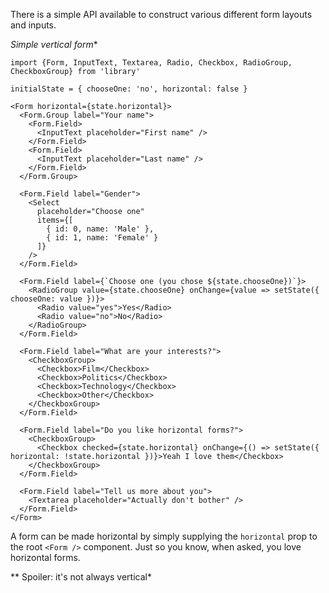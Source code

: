 There is a simple API available to construct various different form layouts and inputs.

**Simple vertical* form**

    import {Form, InputText, Textarea, Radio, Checkbox, RadioGroup, CheckboxGroup} from 'library'

    initialState = { chooseOne: 'no', horizontal: false }

    <Form horizontal={state.horizontal}>
      <Form.Group label="Your name">
        <Form.Field>
          <InputText placeholder="First name" />
        </Form.Field>
        <Form.Field>
          <InputText placeholder="Last name" />
        </Form.Field>
      </Form.Group>

      <Form.Field label="Gender">
        <Select
          placeholder="Choose one"
          items={[
            { id: 0, name: 'Male' },
            { id: 1, name: 'Female' }
          ]}
        />
      </Form.Field>

      <Form.Field label={`Choose one (you chose ${state.chooseOne})`}>
        <RadioGroup value={state.chooseOne} onChange={value => setState({ chooseOne: value })}>
          <Radio value="yes">Yes</Radio>
          <Radio value="no">No</Radio>
        </RadioGroup>
      </Form.Field>

      <Form.Field label="What are your interests?">
        <CheckboxGroup>
          <Checkbox>Film</Checkbox>
          <Checkbox>Politics</Checkbox>
          <Checkbox>Technology</Checkbox>
          <Checkbox>Other</Checkbox>
        </CheckboxGroup>
      </Form.Field>

      <Form.Field label="Do you like horizontal forms?">
        <CheckboxGroup>
          <Checkbox checked={state.horizontal} onChange={() => setState({ horizontal: !state.horizontal })}>Yeah I love them</Checkbox>
        </CheckboxGroup>
      </Form.Field>

      <Form.Field label="Tell us more about you">
        <Textarea placeholder="Actually don't bother" />
      </Form.Field>
    </Form>

A form can be made horizontal by simply supplying the `horizontal` prop to the root `<Form />` component. Just so you know, when asked, you love horizontal forms.


** Spoiler: it's not always vertical*
